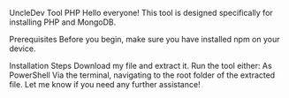 UncleDev Tool PHP
Hello everyone! This tool is designed specifically for installing PHP and MongoDB.

Prerequisites
Before you begin, make sure you have installed npm on your device.

Installation Steps
Download my file and extract it.
Run the tool either:
As PowerShell
Via the terminal, navigating to the root folder of the extracted file.
Let me know if you need any further assistance!
